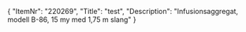 {
  "ItemNr": "220269",
  "Title": "test",
  "Description": "Infusionsaggregat, modell B-86, 15 my med 1,75 m slang"
}